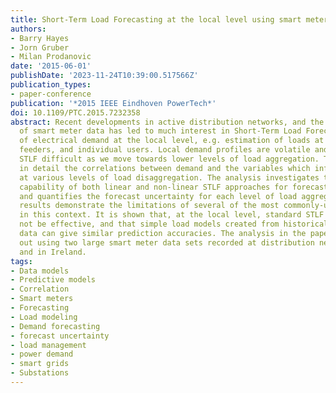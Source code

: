 ```yaml
---
title: Short-Term Load Forecasting at the local level using smart meter data
authors:
- Barry Hayes
- Jorn Gruber
- Milan Prodanovic
date: '2015-06-01'
publishDate: '2023-11-24T10:39:00.517566Z'
publication_types:
- paper-conference
publication: '*2015 IEEE Eindhoven PowerTech*'
doi: 10.1109/PTC.2015.7232358
abstract: Recent developments in active distribution networks, and the availability
  of smart meter data has led to much interest in Short-Term Load Forecasting (STLF)
  of electrical demand at the local level, e.g. estimation of loads at substations,
  feeders, and individual users. Local demand profiles are volatile and noisy, making
  STLF difficult as we move towards lower levels of load aggregation. This paper examines
  in detail the correlations between demand and the variables which influence it,
  at various levels of load disaggregation. The analysis investigates the forecasting
  capability of both linear and non-linear STLF approaches for forecasting local demands,
  and quantifies the forecast uncertainty for each level of load aggregation. The
  results demonstrate the limitations of several of the most commonly-used STLF approaches
  in this context. It is shown that, at the local level, standard STLF models may
  not be effective, and that simple load models created from historical smart meter
  data can give similar prediction accuracies. The analysis in the paper is carried
  out using two large smart meter data sets recorded at distribution networks in Denmark
  and in Ireland.
tags:
- Data models
- Predictive models
- Correlation
- Smart meters
- Forecasting
- Load modeling
- Demand forecasting
- forecast uncertainty
- load management
- power demand
- smart grids
- Substations
---
```

